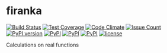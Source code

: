 # firanka

[![Build Status](https://travis-ci.org/smok-serwis/firanka.svg)](https://travis-ci.org/smok-serwis/firanka)
[![Test Coverage](https://codeclimate.com/github/smok-serwis/firanka/badges/coverage.svg)](https://codeclimate.com/github/smok-serwis/firanka/coverage)
[![Code Climate](https://codeclimate.com/github/smok-serwis/firanka/badges/gpa.svg)](https://codeclimate.com/github/smok-serwis/firanka)
[![Issue Count](https://codeclimate.com/github/smok-serwis/firanka/badges/issue_count.svg)](https://codeclimate.com/github/smok-serwis/firanka)
[![PyPI version](https://badge.fury.io/py/firanka.svg)](https://badge.fury.io/py/firanka)
[![PyPI](https://img.shields.io/pypi/pyversions/firanka.svg)]()
[![PyPI](https://img.shields.io/pypi/implementation/firanka.svg)]()
[![PyPI](https://img.shields.io/pypi/wheel/firanka.svg)]()
[![license](https://img.shields.io/github/license/mashape/apistatus.svg)]()

Calculations on real functions
